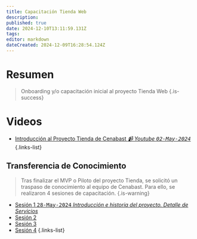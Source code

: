```yaml
---
title: Capacitación Tienda Web
description: 
published: true
date: 2024-12-10T13:11:59.131Z
tags: 
editor: markdown
dateCreated: 2024-12-09T16:28:54.124Z
---
```


# Resumen
> Onboarding y/o capacitación inicial al proyecto Tienda Web
{.is-success}


# Videos

- [Introducción al Proyecto Tienda de Cenabast *📹 Youtube <kbd>02-May-2024</kbd>*](https://youtu.be/nvYJF4wIX7k)
{.links-list}

## Transferencia de Conocimiento

> Tras finalizar el MVP o Piloto del proyecto Tienda, se solicitó un traspaso de conocimiento al equipo de Cenabast. Para ello, se realizaron 4 sesiones de capacitación.
{.is-warning}

- [Sesión 1 <kbd>28-May-2024</kbd> *Introducción e historia del proyecto. Detalle de Servicios*](https://youtu.be/bBV8UhZrVDU)
- [Sesión 2](https://youtu.be/bBV8UhZrVDU)
- [Sesión 3](https://youtu.be/bBV8UhZrVDU)
- [Sesión 4](https://youtu.be/bBV8UhZrVDU)
{.links-list}